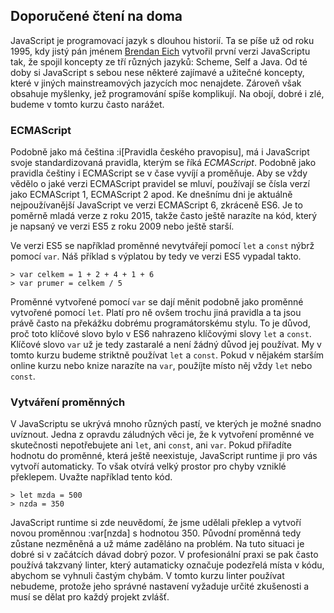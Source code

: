 ## Doporučené čtení na doma

JavaScript je programovací jazyk s dlouhou historií. Ta se píše už od roku 1995, kdy jistý pán jménem [Brendan Eich](https://cs.wikipedia.org/wiki/Brendan_Eich) vytvořil první verzi JavaScriptu tak, že spojil koncepty ze tří různých jazyků: Scheme, Self a Java. Od té doby si JavaScript s sebou nese některé zajímavé a užitečné koncepty, které v jiných mainstreamových jazycích moc nenajdete. Zároveň však obsahuje myšlenky, jež programování spíše komplikují. Na obojí, dobré i zlé, budeme v tomto kurzu často narážet.

### ECMAScript

Podobně jako má čeština :i[Pravidla českého pravopisu], má i JavaScript svoje standardizovaná pravidla, kterým se říká _ECMAScript_. Podobně jako pravidla češtiny i ECMAScript se v čase vyvíjí a proměňuje. Aby se vždy vědělo o jaké verzi ECMAScript pravidel se mluví, používají se čísla verzí jako ECMAScript 1, ECMAScript 2 apod. Ke dnešnímu dni je aktuálně nejpoužívanější JavaScript ve verzi ECMAScript 6, zkráceně ES6. Je to poměrně mladá verze z roku 2015, takže často ještě narazíte na kód, který je napsaný ve verzi ES5 z roku 2009 nebo ještě starší.

Ve verzi ES5 se například proměnné nevytvářejí pomocí `let` a `const` nýbrž pomocí `var`. Náš příklad s výplatou by tedy ve verzi ES5 vypadal takto.

```jscon
> var celkem = 1 + 2 + 4 + 1 + 6
> var prumer = celkem / 5
```

Proměnné vytvořené pomocí `var` se dají měnit podobně jako proměnné vytvořené pomocí `let`. Platí pro ně ovšem trochu jiná pravidla a ta jsou právě často na překážku dobrému programátorskému stylu. To je důvod, proč toto klíčové slovo bylo v ES6 nahrazeno klíčovými slovy `let` a `const`. Klíčové slovo `var` už je tedy zastaralé a není žádný důvod jej používat. My v tomto kurzu budeme striktně používat `let` a `const`. Pokud v nějakém starším online kurzu nebo knize narazíte na `var`, použíjte místo něj vždy `let` nebo `const`.

### Vytváření proměnných

V JavaScriptu se ukrývá mnoho různých pastí, ve kterých je možné snadno uvíznout. Jedna z opravdu záludných věci je, že k vytvoření proměnné ve skutečnosti nepotřebujete ani `let`, ani `const`, ani `var`. Pokud přiřadíte hodnotu do proměnné, která ještě neexistuje, JavaScript runtime ji pro vás vytvoří automaticky. To však otvírá velký prostor pro chyby vzniklé překlepem. Uvažte například tento kód.

```jscon
> let mzda = 500
> nzda = 350
```

JavaScript runtime si zde neuvědomí, že jsme udělali překlep a vytvoří novou proměnnou :var[nzda] s hodnotou 350. Původní proměnná tedy zůstane nezměněná a už máme zaděláno na problém. Na tuto situaci je dobré si v začátcích dávad dobrý pozor. V profesionální praxi se pak často používá takzvaný linter, který autamaticky označuje podezřelá místa v kódu, abychom se vyhnuli častým chybám. V tomto kurzu linter používat nebudeme, protože jeho správné nastavení vyžaduje určité zkušenosti a musí se dělat pro každý projekt zvlášť.
